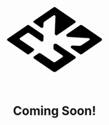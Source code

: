 
<div class="features" style='text-align:center;margin-top:120px;'>
  <svg id="Layer_1" width="220" data-name="Layer 1" xmlns="http://www.w3.org/2000/svg" viewBox="0 0 40.32 27.4"><title>Home</title><path  class="cls-1" d="M8.54,11l-3,2a.45.45,0,0,0,0,.74l5.66,3.78a.57.57,0,0,1,0,1L9.42,19.78a.81.81,0,0,1-.91,0L.22,14.14a.49.49,0,0,1,0-.82L8.51,7.68a.81.81,0,0,1,.91,0l5.74,3.91a.81.81,0,0,1,.35.71L15.43,14a.59.59,0,0,1-.92.46L9.44,11A.81.81,0,0,0,8.54,11Z"/><path  class="cls-1" d="M29,21.66,20.8,27.21a1.08,1.08,0,0,1-1.22,0l-8.16-5.55a.48.48,0,0,1,0-.79l1.89-1.29a.93.93,0,0,1,1,0l5.34,3.56a.81.81,0,0,0,.89,0l3-2a.45.45,0,0,0,0-.75l-3.45-2.31a.81.81,0,0,1-.36-.7l0-1.22a.68.68,0,0,1,.72-.66l.44,0a.44.44,0,0,1,.22.08L29,20.87A.48.48,0,0,1,29,21.66Z"/><path  class="cls-1" d="M20.27,11.17l.3-7.23a.51.51,0,0,0-.8-.45L15.84,6.17a.81.81,0,0,0-.35.63l-.07,1.37a.63.63,0,0,1-1,.49L11.38,6.56a.45.45,0,0,1,0-.74L19.73.14a.81.81,0,0,1,.91,0l8.29,5.64a.49.49,0,0,1,0,.82l-7.59,5.17A.69.69,0,0,1,20.27,11.17Z"/><path  class="cls-1" d="M40.07,14.2l-8.21,5.59a.81.81,0,0,1-.91,0l-3.58-2.44a.62.62,0,0,1,.38-1.13l3.15.15a.81.81,0,0,0,.48-.13l3.56-2.31a.45.45,0,0,0-.22-.82l-7.13-.43-1.81-.11a.63.63,0,0,1-.32-1.16L31,7.66a.77.77,0,0,1,.87,0l8.23,5.6A.56.56,0,0,1,40.07,14.2Z"/></svg>  
  <h1 style="line-height: 100px">Coming Soon!</h1>
</div>
